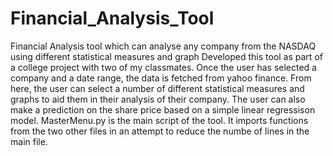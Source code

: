# Financial_Analysis_Tool
Financial Analysis tool which can analyse any company from the NASDAQ using different statistical measures and graph
Developed this tool as part of a college project with two of my classmates. Once the user has selected a company and a date range, the data is fetched
from yahoo finance. From here, the user can select a number of different statistical measures and graphs to aid them in their
analysis of their company.
The user can also make a prediction on the share price based on a simple linear regressison model.
MasterMenu.py is the main script of the tool. It imports functions from the two other files in an attempt to reduce the numbe of lines in the main file.
